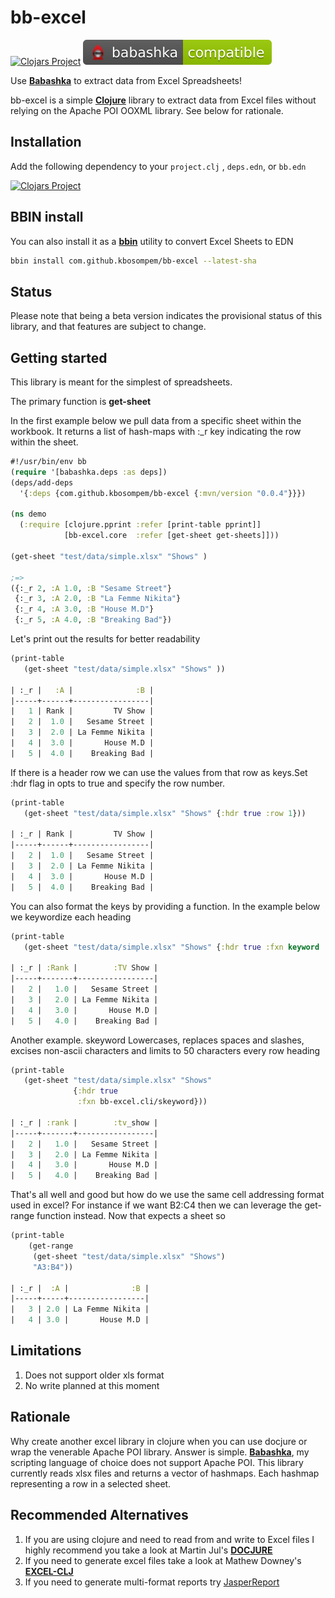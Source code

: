 # bb-excel
[![Clojars Project](https://img.shields.io/clojars/v/com.github.kbosompem/bb-excel.svg)](https://clojars.org/com.github.kbosompem/bb-excel)
[![bb compatible](https://raw.githubusercontent.com/babashka/babashka/master/logo/badge.svg)](https://babashka.org)

Use [**Babashka**](https://www.babashka.org) to extract data from Excel Spreadsheets!

bb-excel is a simple [**Clojure**](https://www.clojure.org) library to extract data from Excel files without relying on the Apache POI OOXML library. See below for rationale.

## Installation

Add the following dependency to your `project.clj` , `deps.edn`, or `bb.edn`

[![Clojars Project](https://clojars.org/com.github.kbosompem/bb-excel/latest-version.svg)](https://clojars.org/com.github.kbosompem/bb-excel)

## BBIN install
You can also install it as a [**bbin**](https://github.com/babashka/bbin) utility to convert Excel Sheets to EDN
```bash
bbin install com.github.kbosompem/bb-excel --latest-sha
```


## Status

Please note that being a beta version indicates the provisional status
of this library, and that features are subject to change.


## Getting started


This library is meant for the simplest of spreadsheets.

The primary function is **get-sheet** 

In the first example below we pull data from a specific sheet within the workbook. It returns a list of hash-maps with :_r key indicating the row within the sheet. 

```clojure
#!/usr/bin/env bb
(require '[babashka.deps :as deps])
(deps/add-deps 
  '{:deps {com.github.kbosompem/bb-excel {:mvn/version "0.0.4"}}}) 

(ns demo
  (:require [clojure.pprint :refer [print-table pprint]]
            [bb-excel.core  :refer [get-sheet get-sheets]]))

(get-sheet "test/data/simple.xlsx" "Shows" )

;=>
({:_r 2, :A 1.0, :B "Sesame Street"}
 {:_r 3, :A 2.0, :B "La Femme Nikita"}
 {:_r 4, :A 3.0, :B "House M.D"}
 {:_r 5, :A 4.0, :B "Breaking Bad"})

```

Let's print out the results for better readability

```clojure
(print-table
   (get-sheet "test/data/simple.xlsx" "Shows" ))

| :_r |   :A |              :B |
|-----+------+-----------------|
|   1 | Rank |         TV Show |
|   2 |  1.0 |   Sesame Street |
|   3 |  2.0 | La Femme Nikita |
|   4 |  3.0 |       House M.D |
|   5 |  4.0 |    Breaking Bad |
```

If there is a header row we can use the values from that row as keys.Set :hdr flag in opts to true and specify the row number.

```clojure
(print-table
   (get-sheet "test/data/simple.xlsx" "Shows" {:hdr true :row 1}))

| :_r | Rank |         TV Show |
|-----+------+-----------------|
|   2 |  1.0 |   Sesame Street |
|   3 |  2.0 | La Femme Nikita |
|   4 |  3.0 |       House M.D |
|   5 |  4.0 |    Breaking Bad |
```
You can also format the keys by providing a function. In the example below we keywordize each heading

```clojure
(print-table
   (get-sheet "test/data/simple.xlsx" "Shows" {:hdr true :fxn keyword :row 1}))

| :_r | :Rank |        :TV Show |
|-----+-------+-----------------|
|   2 |   1.0 |   Sesame Street |
|   3 |   2.0 | La Femme Nikita |
|   4 |   3.0 |       House M.D |
|   5 |   4.0 |    Breaking Bad | 
```

Another example. skeyword Lowercases, replaces spaces and slashes, excises non-ascii characters and limits to 50 characters every row heading

```clojure
(print-table
   (get-sheet "test/data/simple.xlsx" "Shows" 
              {:hdr true 
               :fxn bb-excel.cli/skeyword}))

| :_r | :rank |        :tv_show |
|-----+-------+-----------------|
|   2 |   1.0 |   Sesame Street |
|   3 |   2.0 | La Femme Nikita |
|   4 |   3.0 |       House M.D |
|   5 |   4.0 |    Breaking Bad |
```
That's all well and good but how do we use the same cell addressing format used in excel?
For instance if we want B2:C4 then we can leverage the get-range function instead.
Now that expects a sheet so 

```clojure
(print-table
    (get-range
     (get-sheet "test/data/simple.xlsx" "Shows")
     "A3:B4"))

| :_r |  :A |              :B |
|-----+-----+-----------------|
|   3 | 2.0 | La Femme Nikita |
|   4 | 3.0 |       House M.D |
```

## Limitations

1. Does not support older xls format
2. No write planned at this moment


## Rationale

Why create another excel library in clojure when you can use docjure or wrap the venerable Apache POI library.
Answer is simple. [**Babashka**](https://www.babashka.org), my scripting language of choice does not support Apache POI.
This library currently reads xlsx files and returns a vector of hashmaps. Each hashmap representing a row in a selected sheet.



## Recommended Alternatives

1. If you are using clojure and need to read from and write to Excel files I highly recommend you take a look at Martin Jul's  [**DOCJURE**](https://github.com/mjul/docjure)
2. If you need to generate excel files take a look at Mathew Downey's [**EXCEL-CLJ**](https://github.com/matthewdowney/excel-clj)
3. If you need to generate multi-format reports try [JasperReport](https://sourceforge.net/projects/jasperreports/)
